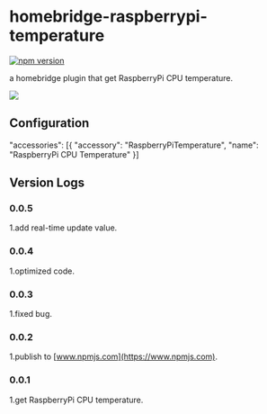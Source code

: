 # homebridge-raspberrypi-temperature
[![npm version](https://badge.fury.io/js/homebridge-raspberrypi-temperature.svg)](https://badge.fury.io/js/homebridge-raspberrypi-temperature)

a homebridge plugin that get RaspberryPi CPU temperature.

![](https://raw.githubusercontent.com/YinHangCode/homebridge-raspberrypi-temperature/master/images/RaspberryPi3B.jpg)

## Configuration
"accessories": [{
  "accessory": "RaspberryPiTemperature",
  "name": "RaspberryPi CPU Temperature"
}]

## Version Logs
### 0.0.5
1.add real-time update value.   
### 0.0.4
1.optimized code.   
### 0.0.3
1.fixed bug.   
### 0.0.2
1.publish to [www.npmjs.com](https://www.npmjs.com).   
### 0.0.1
1.get RaspberryPi CPU temperature.   
